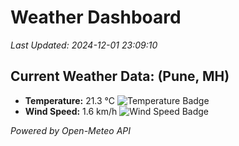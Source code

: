 
# Weather Dashboard

_Last Updated: 2024-12-01 23:09:10_

## Current Weather Data: (Pune, MH)
- **Temperature:** 21.3 °C ![Temperature Badge](https://img.shields.io/badge/Temperature-Medium%20Temp-green)
- **Wind Speed:** 1.6 km/h ![Wind Speed Badge](https://img.shields.io/badge/Wind%20Speed-Low%20Wind-blue)

*Powered by Open-Meteo API*
